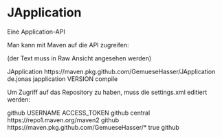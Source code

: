 # JApplication
Eine Application-API

Man kann mit Maven auf die API zugreifen:

(der Text muss in Raw Ansicht angesehen werden)

<repositories>
   <repository>
       <id>JApplication</id>
       <url>https://maven.pkg.github.com/GemueseHasser/JApplication</url>
   </repository>
</repositories>

<dependency>
   <groupId>de.jonas</groupId>
   <artifactId>japplication</artifactId>
   <version>VERSION</version>
   <scope>compile</scope>
</dependency>

Um Zugriff auf das Repository zu haben, muss die settings.xml editiert werden:

<server>
   <id>github</id>
   <username>USERNAME</username>
   <password>ACCESS_TOKEN</password>
</server>

<profile>
  <id>github</id>
  <repositories>
      <repository>
          <id>central</id>
          <url>https://repo1.maven.org/maven2</url>
      </repository>
      <repository>
          <id>github</id>
          <url>https://maven.pkg.github.com/GemueseHasser/*</url>
          <snapshots>
              <enabled>true</enabled>
          </snapshots>
      </repository>
  </repositories>
</profile>

<activeProfiles>
    <activeProfile>github</activeProfile>
</activeProfiles>
